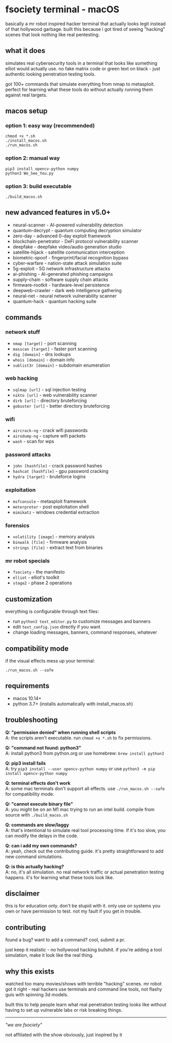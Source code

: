 # fsociety terminal - macOS

basically a mr robot inspired hacker terminal that actually looks legit instead of that hollywood garbage. built this because i got tired of seeing "hacking" scenes that look nothing like real pentesting.

## what it does

simulates real cybersecurity tools in a terminal that looks like something elliot would actually use. no fake matrix code or green text on black - just authentic looking penetration testing tools.

got 100+ commands that simulate everything from nmap to metasploit. perfect for learning what these tools do without actually running them against real targets.

## macos setup

### option 1: easy way (recommended)
```
chmod +x *.sh
./install_macos.sh
./run_macos.sh
```

### option 2: manual way
```
pip3 install opencv-python numpy
python3 We_See_You.py
```

### option 3: build executable
```
./build_macos.sh
```

## new advanced features in v5.0+
- neural-scanner - AI-powered vulnerability detection
- quantum-decrypt - quantum computing decryption simulator
- zero-day - advanced 0-day exploit framework
- blockchain-penetrator - DeFi protocol vulnerability scanner
- deepfake - deepfake video/audio generation studio
- satellite-hijack - satellite communication interception
- biometric-spoof - fingerprint/facial recognition bypass
- cyber-warfare - nation-state attack simulation suite
- 5g-exploit - 5G network infrastructure attacks
- ai-phishing - AI-generated phishing campaigns
- supply-chain - software supply chain attacks
- firmware-rootkit - hardware-level persistence
- deepweb-crawler - dark web intelligence gathering
- neural-net - neural network vulnerability scanner
- quantum-hack - quantum hacking suite

## commands

### network stuff
- `nmap [target]` - port scanning
- `masscan [target]` - faster port scanning  
- `dig [domain]` - dns lookups
- `whois [domain]` - domain info
- `sublist3r [domain]` - subdomain enumeration

### web hacking
- `sqlmap [url]` - sql injection testing
- `nikto [url]` - web vulnerability scanner
- `dirb [url]` - directory bruteforcing
- `gobuster [url]` - better directory bruteforcing

### wifi
- `aircrack-ng` - crack wifi passwords
- `airodump-ng` - capture wifi packets
- `wash` - scan for wps

### password attacks  
- `john [hashfile]` - crack password hashes
- `hashcat [hashfile]` - gpu password cracking
- `hydra [target]` - bruteforce logins

### exploitation
- `msfconsole` - metasploit framework
- `meterpreter` - post exploitation shell
- `mimikatz` - windows credential extraction

### forensics
- `volatility [image]` - memory analysis
- `binwalk [file]` - firmware analysis  
- `strings [file]` - extract text from binaries

### mr robot specials
- `fsociety` - the manifesto
- `elliot` - elliot's toolkit
- `stage2` - phase 2 operations

## customization

everything is configurable through text files:

- run `python3 text_editor.py` to customize messages and banners
- edit `text_config.json` directly if you want
- change loading messages, banners, command responses, whatever

## compatibility mode

if the visual effects mess up your terminal:
```
./run_macos.sh --safe
```

## requirements

- macos 10.14+
- python 3.7+ (installs automatically with install_macos.sh)

## troubleshooting

**Q: "permission denied" when running shell scripts**  
A: the scripts aren't executable. run `chmod +x *.sh` to fix permissions.

**Q: "command not found: python3"**  
A: install python3 from python.org or use homebrew: `brew install python3`

**Q: pip3 install fails**  
A: try `pip3 install --user opencv-python numpy` or use `python3 -m pip install opencv-python numpy`

**Q: terminal effects don't work**  
A: some mac terminals don't support all effects. use `./run_macos.sh --safe` for compatibility mode.

**Q: "cannot execute binary file"**  
A: you might be on an M1 mac trying to run an intel build. compile from source with `./build_macos.sh`

**Q: commands are slow/laggy**  
A: that's intentional to simulate real tool processing time. if it's too slow, you can modify the delays in the code.

**Q: can i add my own commands?**  
A: yeah, check out the contributing guide. it's pretty straightforward to add new command simulations.

**Q: is this actually hacking?**  
A: no, it's all simulation. no real network traffic or actual penetration testing happens. it's for learning what these tools look like.

## disclaimer

this is for education only. don't be stupid with it. only use on systems you own or have permission to test. not my fault if you get in trouble.

## contributing

found a bug? want to add a command? cool, submit a pr. 

just keep it realistic - no hollywood hacking bullshit. if you're adding a tool simulation, make it look like the real thing.

## why this exists

watched too many movies/shows with terrible "hacking" scenes. mr robot got it right - real hackers use terminals and command line tools, not flashy guis with spinning 3d models.

built this to help people learn what real penetration testing looks like without having to set up vulnerable labs or risk breaking things.

---

*"we are fsociety"*

not affiliated with the show obviously, just inspired by it